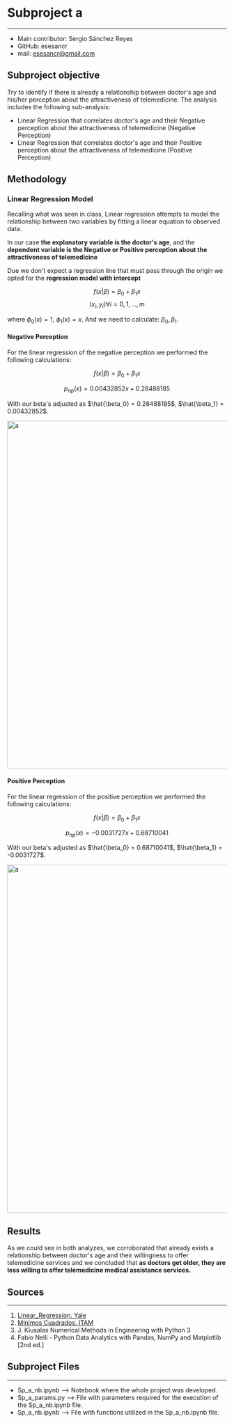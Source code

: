 # Subproject a
---
- Main contributor: Sergio Sánchez Reyes
 - GitHub: esesancr
 - mail: esesancr@gmail.com


## Subproject objective

Try to identify if there is already a relationship between doctor's age and his/her perception about the attractiveness of telemedicine. The analysis includes the following sub-analysis:

- Linear Regression that correlates doctor's age and their Negative perception about the attractiveness of telemedicine (Negative Perception)
- Linear Regression that correlates doctor's age and their Positive perception about the attractiveness of telemedicine (Positive Perception)


## Methodology

### Linear Regression Model

Recalling what was seen in class, Linear regression attempts to model the relationship between two variables by fitting a linear equation to observed data. 

In our case **the explanatory variable is the doctor's age**, and the **dependent variable is the Negative or Positive perception about the attractiveness of telemedicine**

Due we don't expect a regression line that must pass through the origin we opted for the **regression model with intercept**

$$f(x|\beta) = \beta_0 + \beta_1 x$$ $$(x_i,y_i)\forall i=0,1,\dots,m$$

where $\phi_0(x) = 1$, $\phi_1(x) =x$. And we need to calculate: $\beta_0, \beta_1$.

#### Negative Perception

For the linear regression of the negative perception we performed the following calculations:

$$f(x|\beta) = \beta_0 + \beta_1 x$$

$$p_{np}(x) = 0.00432852x + 0.28488185$$

With our beta's adjusted as $\hat{\beta_0} = 0.28488185$, $\hat{\beta_1} = 0.00432852$.

<p align="centered">
<img src="http://drive.google.com/uc?export=view&id=1I3GCglV21L3zzmmWKfi03IDiX7fzm6N0" alt="a" heigth="700" width="800">
</p>

#### Positive Perception

For the linear regression of the positive perception we performed the following calculations:

$$f(x|\beta) = \beta_0 + \beta_1 x$$

$$p_{np}(x) = -0.0031727x + 0.68710041$$

With our beta's adjusted as $\hat{\beta_0} = 0.68710041$, $\hat{\beta_1} = -0.0031727$.

<p align="centered">
<img src="http://drive.google.com/uc?export=view&id=1GVMRR8B_iSd-t826r9YRwqKYD-N_H1QZ" alt="a" heigth="700" width="800">
</p>

## Results

As we could see in both analyzes, we corroborated that already exists a relationship between doctor's age and their willingness to offer telemedicine services and we concluded that **as doctors get older, they are less willing to offer telemedicine medical assistance services.**


## Sources
---
1. [Linear_Regression. Yale](http://www.stat.yale.edu/Courses/1997-98/101/linreg.htm)
2. [Mínimos Cuadrados. ITAM](https://github.com/esesancr/Propedeutico/blob/master/Python/clases/3_algebra_lineal/3_minimos_cuadrados.ipynb)
3. J. Kiusalas Numerical Methods in Engineering with Python 3
4. Fabio Nelli - Python Data Analytics with Pandas, NumPy and Matplotlib [2nd ed.]

## Subproject Files
---
- Sp_a_nb.ipynb --> Notebook where the whole project was developed.
- Sp_a_params.py --> File with parameters required for the execution of the Sp_a_nb.ipynb file.
- Sp_a_nb.ipynb --> File with functions utilized in the Sp_a_nb.ipynb file.

